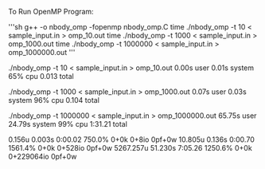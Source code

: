 To Run OpenMP Program: 

'''sh
g++ -o nbody_omp -fopenmp nbody_omp.C
time ./nbody_omp -t 10 < sample_input.in > omp_10.out
time ./nbody_omp -t 1000 < sample_input.in > omp_1000.out
time ./nbody_omp -t 1000000 < sample_input.in > omp_1000000.out
'''


./nbody_omp -t 10 < sample_input.in > omp_10.out  0.00s user 0.01s system 65% cpu 0.013 total

./nbody_omp -t 1000 < sample_input.in > omp_1000.out  0.07s user 0.03s system 96% cpu 0.104 total

./nbody_omp -t 1000000 < sample_input.in > omp_1000000.out  65.75s user 24.79s system 99% cpu 1:31.21 total



0.156u 0.003s 0:00.02 750.0%    0+0k 0+8io 0pf+0w
10.805u 0.136s 0:00.70 1561.4%    0+0k 0+528io 0pf+0w
5267.257u 51.230s 7:05.26 1250.6%    0+0k 0+229064io 0pf+0w
